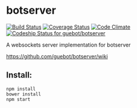 botserver 
=========

[![Build Status](https://travis-ci.org/guillermocorrea/botserver.svg?branch=master)](https://travis-ci.org/guillermocorrea/botserver) 
[![Coverage Status](https://coveralls.io/repos/guillermocorrea/botserver/badge.png)](https://coveralls.io/r/guillermocorrea/botserver)
[![Code Climate](https://codeclimate.com/github/guillermocorrea/botserver/badges/gpa.svg)](https://codeclimate.com/github/guillermocorrea/botserver)
[ ![Codeship Status for guebot/botserver](https://codeship.com/projects/354c16e0-451f-0132-1d0b-1a768d514c64/status?branch=master)](https://codeship.com/projects/44942)

A websockets server implementation for botserver

https://github.com/guebot/botserver/wiki

## Install:

```
npm install
bower install
npm start
```
